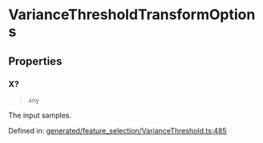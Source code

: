 # VarianceThresholdTransformOptions

## Properties

### X?

> `any`

The input samples.

Defined in:  [generated/feature\_selection/VarianceThreshold.ts:485](https://github.com/transitive-bullshit/scikit-learn-ts/blob/122b3c0/packages/sklearn/src/generated/feature_selection/VarianceThreshold.ts#L485)
